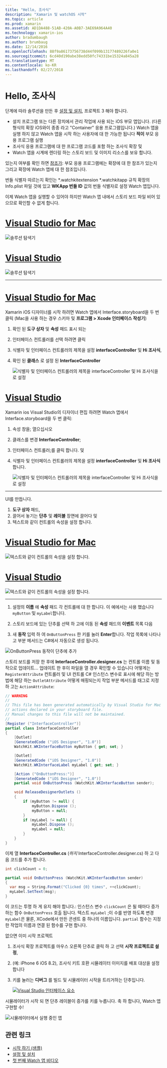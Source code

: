 ```yaml
---
title: "Hello, 조사식"
description: "Xamarin 및 watchOS 시작"
ms.topic: article
ms.prod: xamarin
ms.assetid: AD1DA488-51AB-420A-A0B7-3AE69A964A40
ms.technology: xamarin-ios
author: bradumbaugh
ms.author: brumbaug
ms.date: 12/14/2016
ms.openlocfilehash: 88f9a86173756738d44f099b13177489226fa0e1
ms.sourcegitcommit: 6cd40d190abe38edd50fc74331be15324a845a28
ms.translationtype: MT
ms.contentlocale: ko-KR
ms.lasthandoff: 02/27/2018
---
```

# <a name="hello-watch"></a>Hello, 조사식

단계에 따라 솔루션을 만든 후 [설정 및 설치](~/ios/watchos/get-started/installation.md), 프로젝트 3 해야 합니다.

- 설치 프로그램 또는 다른 장치에서 관리 작업에 사용 되는 iOS 부모 앱입니다. (다른 형식의 확장 iOS와이 종종 라고 "Container" 응용 프로그램입니다.) Watch 앱을 실행 하지 않고 Watch 앱을 시작 하는 사용자에 대 한 가능한 됩니다 **적이** 부모 응용 프로그램 실행
- 조사식 응용 프로그램에 대 한 프로그램 코드를 포함 하는 조사식 확장 및
- Watch 앱을 시계에 렌더링 하는 스토리 보드 및 이미지 리소스를 보유 합니다.

있는지 여부를 확인 하면 [참조가](~/ios/watchos/get-started/project-references.md): 부모 응용 프로그램에는 확장에 대 한 참조가 있는지 그리고 확장에 Watch 앱에 대 한 참조입니다.

번들 식별자 따르는지 확인는 \*.watchkitextension \*.watchkitapp 규칙 확장의 Info.plist 파일 것에 있고 **WKApp 번들 ID** 값의 번들 식별자로 설정 Watch 앱입니다.

이제 Watch 앱을 실행할 수 있어야 하지만 Watch 앱 내에서 스토리 보드 파일 비어 있으므로 확인할 수 없게 합니다.

# <a name="visual-studio-for-mactabvsmac"></a>[Visual Studio for Mac](#tab/vsmac)

![](hello-watch-images/projectstructure.png "솔루션 탐색기")

# <a name="visual-studiotabvswin"></a>[Visual Studio](#tab/vswin)

![](hello-watch-images/vs-projectstructure.png "솔루션 탐색기")

-----

# <a name="visual-studio-for-mactabvsmac"></a>[Visual Studio for Mac](#tab/vsmac)
    
Xamarin iOS 디자이너를 시작 하려면 Watch 앱에서 Interface.storyboard을 두 번 클릭 (Mac을 사용 하는 경우 스키마 및 **프로그램 > Xcode 인터페이스 작성기**)


1.  확인 된 **도구 상자** 및 **속성** 패드 표시 되는
1.  인터페이스 컨트롤러를 선택 하려면 클릭
1.  식별자 및 인터페이스 컨트롤러의 제목을 설정 **interfaceController** 및 **Hi 조사식**,
1.  확인 된 **클래스** 로 설정 된 **InterfaceController**

    ![](hello-watch-images/interfacecontrollerattributes.png "식별자 및 인터페이스 컨트롤러의 제목을 interfaceController 및 Hi 조사식을로 설정")

# <a name="visual-studiotabvswin"></a>[Visual Studio](#tab/vswin)

Xamarin ios Visual Studio의 디자이너 편집 하려면 Watch 앱에서 Interface.storyboard을 두 번 클릭:

1.  속성 창을; 열으십시오
1.  클래스를 변경 **InterfaceController**;
1.  인터페이스 컨트롤러;를 클릭 합니다. 및
1.  식별자 및 인터페이스 컨트롤러의 제목을 설정 **interfaceController** 및 **Hi 조사식**합니다.

    ![](hello-watch-images/vs-interfacecontrollerattributes.png "식별자 및 인터페이스 컨트롤러의 제목을 interfaceController 및 Hi 조사식을로 설정")

-----


UI를 만듭니다.

1. **도구 상자** 패드,
1. 끌어서 놓기는 **단추** 및 **레이블** 장면에 끌어다 및
1. 텍스트와 같이 컨트롤의 속성을 설정 합니다.

# <a name="visual-studio-for-mactabvsmac"></a>[Visual Studio for Mac](#tab/vsmac)

![](hello-watch-images/draganddrop.png "텍스트와 같이 컨트롤의 속성을 설정 합니다.")

# <a name="visual-studiotabvswin"></a>[Visual Studio](#tab/vswin)

![](hello-watch-images/vs-draganddrop.png "텍스트와 같이 컨트롤의 속성을 설정 합니다.")

-----

1. 설정의 **이름** 에 **속성** 패드 각 컨트롤에 대 한 합니다. 이 예에서는 사용 했습니다 `myButton` 및 `myLabel`합니다.

1. 스토리 보드에 있는 단추를 선택 하 고에 이동 된 **속성** 패드의 **이벤트** 목록 다음

1. 새 **동작** 입력 하 여 `OnButtonPress` 한 키를 눌러 **Enter**합니다.
  작업 목록에 나타나고 부분 메서드는 C#에서 자동으로 생성 됩니다.

![](hello-watch-images/buttonaction.png "OnButtonPress 동작이 단추에 추가")

스토리 보드를 저장 한 후에 **InterfaceController.designer.cs** 는 컨트롤 이름 및 동작으로 업데이트... 업데이트 한 후이 파일을 열 경우 확인할 수 있습니다 어떻게는 `RegisterAttribute` 컨트롤러 및 UI 컨트롤 C# 인스턴스 변수로 표시에 해당 하는 방법에 해당 하는 `OutletAttribute` 어떻게 매핑되는지 작업 부분 메서드를 태그로 지정 하 고는 `ActionAttribute`:

```csharp
// WARNING
//
// This file has been generated automatically by Visual Studio for Mac from the outlets and
// actions declared in your storyboard file.
// Manual changes to this file will not be maintained.
//
[Register ("InterfaceController")]
partial class InterfaceController
{
    [Outlet]
    [GeneratedCode ("iOS Designer", "1.0")]
    WatchKit.WKInterfaceButton myButton { get; set; }

    [Outlet]
    [GeneratedCode ("iOS Designer", "1.0")]
    WatchKit.WKInterfaceLabel myLabel { get; set; }

    [Action ("OnButtonPress:")]
    [GeneratedCode ("iOS Designer", "1.0")]
    partial void OnButtonPress (WatchKit.WKInterfaceButton sender);

    void ReleaseDesignerOutlets ()
    {
        if (myButton != null) {
            myButton.Dispose ();
            myButton = null;
        }
        if (myLabel != null) {
            myLabel.Dispose ();
            myLabel = null;
        }
    }
}
```

이제 열 **InterfaceController.cs** (*하지* InterfaceController.designer.cs) 하 고 다음 코드를 추가 합니다.

```csharp
int clickCount = 0;

partial void OnButtonPress (WatchKit.WKInterfaceButton sender)
{
  var msg = String.Format("Clicked {0} times", ++clickCount);
  myLabel.SetText(msg);
}

```

이 코드는 투명 하 게 유지 해야 합니다.: 인스턴스 변수 `clickCount` 은 될 때마다 증가 하는 함수 `OnButtonPress` 호출 됩니다. 텍스트 `myLabel` ;이 수를 반영 하도록 변경 `myLabel`은 물론, XCode에서 만든 콘센트 중 하나의 이름입니다. `partial` 함수는 지정한 작업의 이름과 연결 된 함수를 구현 합니다.

없으면 이미 시작 프로젝트

1. 조사식 확장 프로젝트를 마우스 오른쪽 단추로 클릭 하 고 선택 **시작 프로젝트로 설정**,

1. (예: iPhone 6 iOS 8.2), 조사식 키트 호환 시뮬레이터 이미지를 배포 대상을 설정합니다

1. 키를 눌러는 **디버그** 를 빌드 및 시뮬레이터 시작을 트리거하는 단추입니다.

    [ ![](hello-watch-images/readytodebug-sml.png "Visual Studio 인터페이스 요소")](hello-watch-images/readytodebug.png)

시뮬레이터가 시작 되 면 단추 레이블이 증가를 키를 누릅니다.
축 하 합니다, Watch 앱 구현할 수!

![](hello-watch-images/running.png "시뮬레이터에서 실행 중인 앱")


## <a name="related-links"></a>관련 링크

- [시작 하기 (샘플)](https://developer.xamarin.com/samples/monotouch/WatchKit/GettingStarted/)
- [설정 및 설치](~/ios/watchos/get-started/installation.md)
- [첫 번째 Watch 앱 비디오](http://blog.xamarin.com/your-first-watch-kit-app/)
